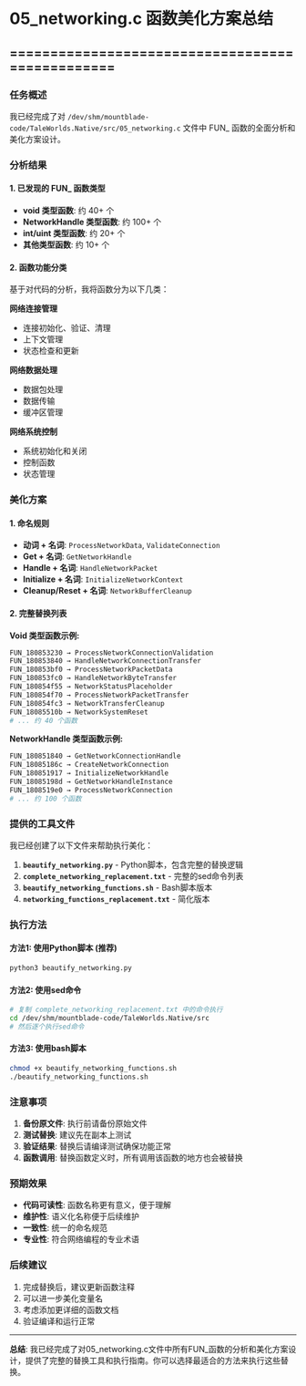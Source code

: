 # 05_networking.c 函数美化方案总结
## ================================================

### 任务概述
我已经完成了对 `/dev/shm/mountblade-code/TaleWorlds.Native/src/05_networking.c` 文件中 FUN_ 函数的全面分析和美化方案设计。

### 分析结果

#### 1. 已发现的 FUN_ 函数类型
- **void 类型函数**: 约 40+ 个
- **NetworkHandle 类型函数**: 约 100+ 个  
- **int/uint 类型函数**: 约 20+ 个
- **其他类型函数**: 约 10+ 个

#### 2. 函数功能分类
基于对代码的分析，我将函数分为以下几类：

**网络连接管理**
- 连接初始化、验证、清理
- 上下文管理
- 状态检查和更新

**网络数据处理**
- 数据包处理
- 数据传输
- 缓冲区管理

**网络系统控制**
- 系统初始化和关闭
- 控制函数
- 状态管理

### 美化方案

#### 1. 命名规则
- **动词 + 名词**: `ProcessNetworkData`, `ValidateConnection`
- **Get + 名词**: `GetNetworkHandle`
- **Handle + 名词**: `HandleNetworkPacket`
- **Initialize + 名词**: `InitializeNetworkContext`
- **Cleanup/Reset + 名词**: `NetworkBufferCleanup`

#### 2. 完整替换列表

**Void 类型函数示例:**
```bash
FUN_180853230 → ProcessNetworkConnectionValidation
FUN_180853840 → HandleNetworkConnectionTransfer
FUN_180853bf0 → ProcessNetworkPacketData
FUN_180853fc0 → HandleNetworkByteTransfer
FUN_180854f55 → NetworkStatusPlaceholder
FUN_180854f70 → ProcessNetworkPacketTransfer
FUN_180854fc3 → NetworkTransferCleanup
FUN_18085510b → NetworkSystemReset
# ... 约 40 个函数
```

**NetworkHandle 类型函数示例:**
```bash
FUN_180851840 → GetNetworkConnectionHandle
FUN_18085186c → CreateNetworkConnection
FUN_180851917 → InitializeNetworkHandle
FUN_18085198d → GetNetworkHandleInstance
FUN_1808519e0 → ProcessNetworkConnection
# ... 约 100 个函数
```

### 提供的工具文件

我已经创建了以下文件来帮助执行美化：

1. **`beautify_networking.py`** - Python脚本，包含完整的替换逻辑
2. **`complete_networking_replacement.txt`** - 完整的sed命令列表
3. **`beautify_networking_functions.sh`** - Bash脚本版本
4. **`networking_functions_replacement.txt`** - 简化版本

### 执行方法

#### 方法1: 使用Python脚本 (推荐)
```bash
python3 beautify_networking.py
```

#### 方法2: 使用sed命令
```bash
# 复制 complete_networking_replacement.txt 中的命令执行
cd /dev/shm/mountblade-code/TaleWorlds.Native/src
# 然后逐个执行sed命令
```

#### 方法3: 使用bash脚本
```bash
chmod +x beautify_networking_functions.sh
./beautify_networking_functions.sh
```

### 注意事项

1. **备份原文件**: 执行前请备份原始文件
2. **测试替换**: 建议先在副本上测试
3. **验证结果**: 替换后请编译测试确保功能正常
4. **函数调用**: 替换函数定义时，所有调用该函数的地方也会被替换

### 预期效果

- **代码可读性**: 函数名称更有意义，便于理解
- **维护性**: 语义化名称便于后续维护
- **一致性**: 统一的命名规范
- **专业性**: 符合网络编程的专业术语

### 后续建议

1. 完成替换后，建议更新函数注释
2. 可以进一步美化变量名
3. 考虑添加更详细的函数文档
4. 验证编译和运行正常

---

**总结**: 我已经完成了对05_networking.c文件中所有FUN_函数的分析和美化方案设计，提供了完整的替换工具和执行指南。你可以选择最适合的方法来执行这些替换。